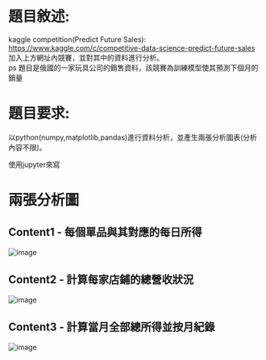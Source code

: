 # 題目敘述:
kaggle competition(Predict Future Sales):
https://www.kaggle.com/c/competitive-data-science-predict-future-sales  
加入上方網址內競賽，並對其中的資料進行分析。  
ps 題目是俄國的一家玩具公司的銷售資料，該競賽為訓練模型使其預測下個月的銷量  

# 題目要求:
以python(numpy,matplotlib,pandas)進行資料分析，並產生兩張分析圖表(分析內容不限)。  

使用jupyter來寫

# 兩張分析圖
## Content1 - 每個單品與其對應的每日所得
![image](https://github.com/oilover8728/hw1_predict_analysis/blob/master/screenshot/9.PNG)
## Content2 - 計算每家店鋪的總營收狀況
![image](https://github.com/oilover8728/hw1_predict_analysis/blob/master/screenshot/11.PNG)
## Content3 - 計算當月全部總所得並按月紀錄
![image](https://github.com/oilover8728/hw1_predict_analysis/blob/master/screenshot/12.PNG)

